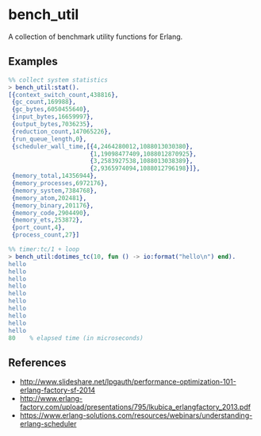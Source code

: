 bench_util
==========

A collection of benchmark utility functions for Erlang.

Examples
--------

```erlang
%% collect system statistics
> bench_util:stat().
[{context_switch_count,438816},
 {gc_count,169988},
 {gc_bytes,6050455640},
 {input_bytes,16659997},
 {output_bytes,7036235},
 {reduction_count,147065226},
 {run_queue_length,0},
 {scheduler_wall_time,[{4,2464280012,1088013030380},
                       {1,19098477409,1088012870925},
                       {3,2583927538,1088013038389},
                       {2,9365974094,1088012796198}]},
 {memory_total,14356944},
 {memory_processes,6972176},
 {memory_system,7384768},
 {memory_atom,202481},
 {memory_binary,201176},
 {memory_code,2904490},
 {memory_ets,253872},
 {port_count,4},
 {process_count,27}]

%% timer:tc/1 + loop
> bench_util:dotimes_tc(10, fun () -> io:format("hello\n") end).
hello
hello
hello
hello
hello
hello
hello
hello
hello
hello
80    % elapsed time (in microseconds)
```

References
---------
- http://www.slideshare.net/lpgauth/performance-optimization-101-erlang-factory-sf-2014
- http://www.erlang-factory.com/upload/presentations/795/lkubica_erlangfactory_2013.pdf
- https://www.erlang-solutions.com/resources/webinars/understanding-erlang-scheduler